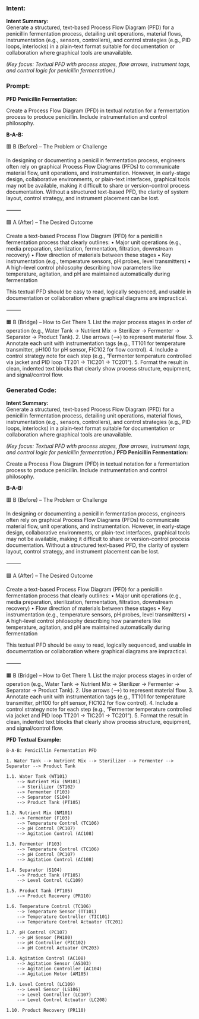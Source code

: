 ### Intent:
**Intent Summary:**  
Generate a structured, text-based Process Flow Diagram (PFD) for a penicillin fermentation process, detailing unit operations, material flows, instrumentation (e.g., sensors, controllers), and control strategies (e.g., PID loops, interlocks) in a plain-text format suitable for documentation or collaboration where graphical tools are unavailable.  

*(Key focus: Textual PFD with process stages, flow arrows, instrument tags, and control logic for penicillin fermentation.)*

### Prompt:
**PFD Penicillin Fermentation:**

Create a Process Flow Diagram (PFD) in textual notation for a fermentation process to produce penicillin. Include instrumentation and control philosophy.

**B-A-B:**

🟥 B (Before) – The Problem or Challenge

In designing or documenting a penicillin fermentation process, engineers often rely on graphical Process Flow Diagrams (PFDs) to communicate material flow, unit operations, and instrumentation. However, in early-stage design, collaborative environments, or plain-text interfaces, graphical tools may not be available, making it difficult to share or version-control process documentation. Without a structured text-based PFD, the clarity of system layout, control strategy, and instrument placement can be lost.

⸻

🟩 A (After) – The Desired Outcome

Create a text-based Process Flow Diagram (PFD) for a penicillin fermentation process that clearly outlines:
	•	Major unit operations (e.g., media preparation, sterilization, fermentation, filtration, downstream recovery)
	•	Flow direction of materials between these stages
	•	Key instrumentation (e.g., temperature sensors, pH probes, level transmitters)
	•	A high-level control philosophy describing how parameters like temperature, agitation, and pH are maintained automatically during fermentation

This textual PFD should be easy to read, logically sequenced, and usable in documentation or collaboration where graphical diagrams are impractical.

⸻

🟧 B (Bridge) – How to Get There
	1.	List the major process stages in order of operation (e.g., Water Tank → Nutrient Mix → Sterilizer → Fermenter → Separator → Product Tank).
	2.	Use arrows (-->) to represent material flow.
	3.	Annotate each unit with instrumentation tags (e.g., TT101 for temperature transmitter, pH100 for pH sensor, FIC102 for flow control).
	4.	Include a control strategy note for each step (e.g., “Fermenter temperature controlled via jacket and PID loop TT201 → TIC201 → TC201”).
	5.	Format the result in clean, indented text blocks that clearly show process structure, equipment, and signal/control flow.

### Generated Code:
**Intent Summary:**  
Generate a structured, text-based Process Flow Diagram (PFD) for a penicillin fermentation process, detailing unit operations, material flows, instrumentation (e.g., sensors, controllers), and control strategies (e.g., PID loops, interlocks) in a plain-text format suitable for documentation or collaboration where graphical tools are unavailable.  

*(Key focus: Textual PFD with process stages, flow arrows, instrument tags, and control logic for penicillin fermentation.)*
**PFD Penicillin Fermentation:**

Create a Process Flow Diagram (PFD) in textual notation for a fermentation process to produce penicillin. Include instrumentation and control philosophy.

**B-A-B:**

🟥 B (Before) – The Problem or Challenge

In designing or documenting a penicillin fermentation process, engineers often rely on graphical Process Flow Diagrams (PFDs) to communicate material flow, unit operations, and instrumentation. However, in early-stage design, collaborative environments, or plain-text interfaces, graphical tools may not be available, making it difficult to share or version-control process documentation. Without a structured text-based PFD, the clarity of system layout, control strategy, and instrument placement can be lost.

⸻

🟩 A (After) – The Desired Outcome

Create a text-based Process Flow Diagram (PFD) for a penicillin fermentation process that clearly outlines:
	•	Major unit operations (e.g., media preparation, sterilization, fermentation, filtration, downstream recovery)
	•	Flow direction of materials between these stages
	•	Key instrumentation (e.g., temperature sensors, pH probes, level transmitters)
	•	A high-level control philosophy describing how parameters like temperature, agitation, and pH are maintained automatically during fermentation

This textual PFD should be easy to read, logically sequenced, and usable in documentation or collaboration where graphical diagrams are impractical.

⸻

🟧 B (Bridge) – How to Get There
	1.	List the major process stages in order of operation (e.g., Water Tank → Nutrient Mix → Sterilizer → Fermenter → Separator → Product Tank).
	2.	Use arrows (-->) to represent material flow.
	3.	Annotate each unit with instrumentation tags (e.g., TT101 for temperature transmitter, pH100 for pH sensor, FIC102 for flow control).
	4.	Include a control strategy note for each step (e.g., “Fermenter temperature controlled via jacket and PID loop TT201 → TIC201 → TC201”).
	5.	Format the result in clean, indented text blocks that clearly show process structure, equipment, and signal/control flow.

**PFD Textual Example:**

```
B-A-B: Penicillin Fermentation PFD

1. Water Tank --> Nutrient Mix --> Sterilizer --> Fermenter --> Separator --> Product Tank

1.1. Water Tank (WT101)
	--> Nutrient Mix (NM101)
	--> Sterilizer (ST102)
	--> Fermenter (F103)
	--> Separator (S104)
	--> Product Tank (PT105)

1.2. Nutrient Mix (NM101)
	--> Fermenter (F103)
	--> Temperature Control (TC106)
	--> pH Control (PC107)
	--> Agitation Control (AC108)

1.3. Fermenter (F103)
	--> Temperature Control (TC106)
	--> pH Control (PC107)
	--> Agitation Control (AC108)

1.4. Separator (S104)
	--> Product Tank (PT105)
	--> Level Control (LC109)

1.5. Product Tank (PT105)
	--> Product Recovery (PR110)

1.6. Temperature Control (TC106)
	--> Temperature Sensor (TT101)
	--> Temperature Controller (TIC101)
	--> Temperature Control Actuator (TC201)

1.7. pH Control (PC107)
	--> pH Sensor (PH100)
	--> pH Controller (PIC102)
	--> pH Control Actuator (PC203)

1.8. Agitation Control (AC108)
	--> Agitation Sensor (AS103)
	--> Agitation Controller (AC104)
	--> Agitation Motor (AM105)

1.9. Level Control (LC109)
	--> Level Sensor (LS106)
	--> Level Controller (LC107)
	--> Level Control Actuator (LC208)

1.10. Product Recovery (PR110)
